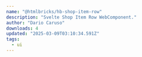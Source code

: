 ```yaml
---
name: "@htmlbricks/hb-shop-item-row"
description: "Svelte Shop Item Row WebComponent."
author: "Dario Caruso"
downloads: 4
updated: "2025-03-09T03:10:34.591Z"
tags: 
  - ui
---
```

